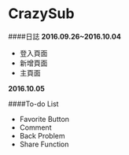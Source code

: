 # CrazySub
####日誌
**2016.09.26~2016.10.04**

- 登入頁面
- 新增頁面
- 主頁面

**2016.10.05** 



####To-do List
- Favorite Button
- Comment
- Back Problem
- Share Function